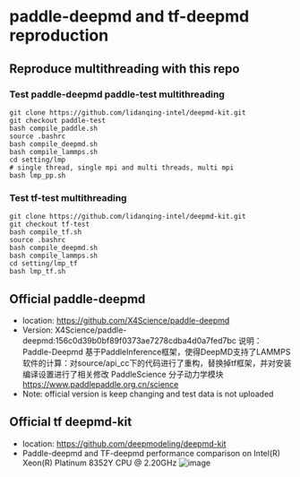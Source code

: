 # paddle-deepmd and tf-deepmd reproduction
## Reproduce multithreading with this repo
### Test paddle-deepmd paddle-test multithreading
```
git clone https://github.com/lidanqing-intel/deepmd-kit.git
git checkout paddle-test
bash compile_paddle.sh
source .bashrc
bash compile_deepmd.sh
bash compile_lammps.sh
cd setting/lmp
# single thread, single mpi and multi threads, multi mpi
bash lmp_pp.sh
```

### Test tf-test multithreading
```
git clone https://github.com/lidanqing-intel/deepmd-kit.git
git checkout tf-test
bash compile_tf.sh
source .bashrc
bash compile_deepmd.sh
bash compile_lammps.sh
cd setting/lmp_tf
bash lmp_tf.sh
```

## Official paddle-deepmd 
* location: https://github.com/X4Science/paddle-deepmd
* Version: X4Science/paddle-deepmd:156c0d39b0bf89f0373ae7278cdba4d0a7fed7bc
说明：
Paddle-Deepmd 基于PaddleInference框架，使得DeepMD支持了LAMMPS软件的计算：对source/api_cc下的代码进行了重构，替换掉tf框架，并对安装编译设置进行了相关修改
PaddleScience 分子动力学模块 https://www.paddlepaddle.org.cn/science
* Note: official version is keep changing and test data is not uploaded


## Official tf deepmd-kit
* location: https://github.com/deepmodeling/deepmd-kit
* Paddle-deepmd and TF-deepmd performance comparison on Intel(R) Xeon(R) Platinum 8352Y CPU @ 2.20GHz
![image](https://user-images.githubusercontent.com/50223303/167381548-ea102925-89d6-4415-9726-3b6b058f95cc.png)
